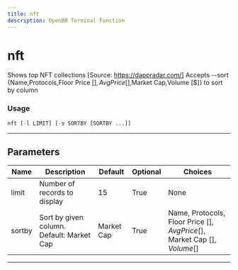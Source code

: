 ```yaml
---
title: nft
description: OpenBB Terminal Function
---
```


# nft

Shows top NFT collections [Source: https://dappradar.com/] Accepts --sort {Name,Protocols,Floor Price [$],Avg Price [$],Market Cap,Volume [$]} to sort by column

### Usage

```python
nft [-l LIMIT] [-s SORTBY [SORTBY ...]]
```

---

## Parameters

| Name | Description | Default | Optional | Choices |
| ---- | ----------- | ------- | -------- | ------- |
| limit | Number of records to display | 15 | True | None |
| sortby | Sort by given column. Default: Market Cap | Market Cap | True | Name, Protocols, Floor Price [$], Avg Price [$], Market Cap [$], Volume [$] |

---
